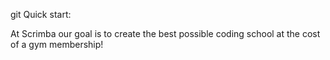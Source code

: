 

git 
Quick start:

At Scrimba our goal is to create the best possible coding school at the cost of a gym membership! 




